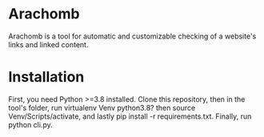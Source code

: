 # Arachomb
Arachomb is a tool for automatic and customizable checking of a website's links and linked content.

# Installation
First, you need Python >=3.8 installed.  Clone this repository, then in the tool's folder, run virtualenv Venv python3.8? then source Venv/Scripts/activate, and lastly pip install -r requirements.txt.  Finally, run python cli.py.
